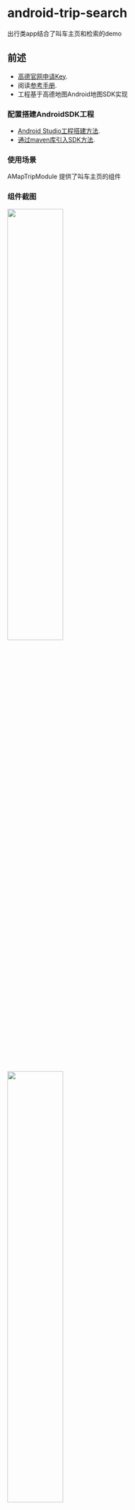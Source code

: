 # android-trip-search
出行类app结合了叫车主页和检索的demo

## 前述 ##
- [高德官网申请Key](http://lbs.amap.com/dev/#/).
- 阅读[参考手册](http://a.amap.com/lbs/static/unzip/Android_Map_Doc/index.html).
- 工程基于高德地图Android地图SDK实现

### 配置搭建AndroidSDK工程 ###
- [Android Studio工程搭建方法](http://lbs.amap.com/api/android-sdk/guide/creat-project/android-studio-creat-project/#add-jars).
- [通过maven库引入SDK方法](http://lbsbbs.amap.com/forum.php?mod=viewthread&tid=18786).

### 使用场景 ###
AMapTripModule 提供了叫车主页的组件

### 组件截图 ###
<img src="https://github.com/amap-demo/android-trip-demo/blob/master/trip_host_sc.png" width="50%" />
<img src="https://github.com/amap-demo/android-trip-demo/blob/master/trip_start_call_sc.png" width="50%" />

### gradle中引入AmapPoiSearchModule和AMapTripModule ###
#### settings.gradle 配置 ####
```java
include ':app'

include ':AMapTripModule'
project(":AMapTripModule").projectDir=new File("AMapTripModule路径")

include ':AmapPoiSearchModule'
project(":AmapPoiSearchModule").projectDir = new File("AmapPoiSearchModule路径")
```

#### build.gradle 配置 ####
```java
dependencies {

    .......
    compile project(":AMapTripModule")
    compile project(":AmapPoiSearchModule")
    
    compile 'com.amap.api:3dmap:latest.integration'
    compile 'com.amap.api:search:latest.integration'
    compile 'com.amap.api:location:latest.integration'
    compile 'com.google.code.gson:gson:2.8.0'
    .......
}
```

### 使用方法 ###
此处以MainActivity为例进行介绍：

step1. 在onCreate中初始化Widget和ModuleDelegte<br />
```java
    @Override
    protected void onCreate(Bundle savedInstanceState) {
        super.onCreate(savedInstanceState);
        setContentView(R.layout.activity_main);

        RelativeLayout contentView = (RelativeLayout)findViewById(R.id.content_view);

        mTripHostDelegate = new TripHostModuleDelegate();
        mTripHostDelegate.bindParentDelegate(mParentTripDelegate);

        contentView.addView(mTripHostDelegate.getWidget(this));
        mTripHostDelegate.onCreate(savedInstanceState);
    }
```

step2. 在TripHostModuleDelegate.IParentDelegate进行回调逻辑<br />
```java
 private IParentDelegate mParentTripDelegate = new IParentDelegate() {
        @Override
        public void onStartCall() {
            showMsg("on start call");
        }
    };
......
```


